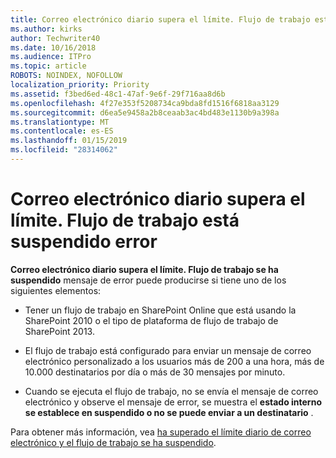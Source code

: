 ```yaml
---
title: Correo electrónico diario supera el límite. Flujo de trabajo está suspendido error
ms.author: kirks
author: Techwriter40
ms.date: 10/16/2018
ms.audience: ITPro
ms.topic: article
ROBOTS: NOINDEX, NOFOLLOW
localization_priority: Priority
ms.assetid: f3bed6ed-48c1-47af-9e6f-29f716aa8d6b
ms.openlocfilehash: 4f27e353f5208734ca9bda8fd1516f6818aa3129
ms.sourcegitcommit: d6ea5e9458a2b8ceaab3ac4bd483e1130b9a398a
ms.translationtype: MT
ms.contentlocale: es-ES
ms.lasthandoff: 01/15/2019
ms.locfileid: "28314062"
---
```

# <a name="daily-email-limit-exceeded-workflow-is-suspended-error"></a>Correo electrónico diario supera el límite. Flujo de trabajo está suspendido error

 **Correo electrónico diario supera el límite. Flujo de trabajo se ha suspendido** mensaje de error puede producirse si tiene uno de los siguientes elementos: 
  
- Tener un flujo de trabajo en SharePoint Online que está usando la SharePoint 2010 o el tipo de plataforma de flujo de trabajo de SharePoint 2013.
    
- El flujo de trabajo está configurado para enviar un mensaje de correo electrónico personalizado a los usuarios más de 200 a una hora, más de 10.000 destinatarios por día o más de 30 mensajes por minuto.
    
- Cuando se ejecuta el flujo de trabajo, no se envía el mensaje de correo electrónico y observe el mensaje de error, se muestra el **estado interno se establece en suspendido o no se puede enviar a un destinatario** . 
    
Para obtener más información, vea [ha superado el límite diario de correo electrónico y el flujo de trabajo se ha suspendido](https://go.microsoft.com/fwlink/?Linkid=2031137).
  
